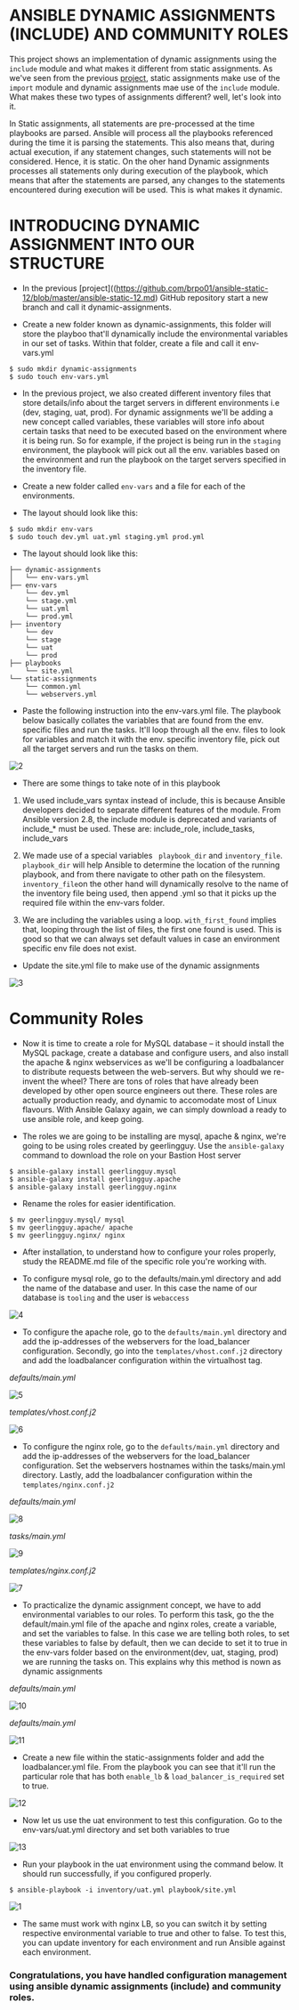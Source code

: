 # ANSIBLE DYNAMIC ASSIGNMENTS (INCLUDE) AND COMMUNITY ROLES

This project shows an implementation of dynamic assignments using the `include` module and what makes it different from static assignments. As we've seen from the previous [project](https://github.com/brpo01/ansible-static-12/blob/master/ansible-static-12.md), static assignments make use of the `import` module and dynamic assignments mae use of the `include` module. What makes these two types of assignments different? well, let's look into it.

In Static assignments, all statements are pre-processed at the time playbooks are parsed. Ansible will process all the playbooks referenced during the time it is parsing the statements. This also means that, during actual execution, if any statement changes, such statements will not be considered. Hence, it is static. On the oher hand Dynamic assignments processes all statements only during execution of the playbook, which means that after the statements are parsed, any changes to the statements encountered during execution will be used. This is what makes it dynamic.

# INTRODUCING DYNAMIC ASSIGNMENT INTO OUR STRUCTURE
- In the previous [project]((https://github.com/brpo01/ansible-static-12/blob/master/ansible-static-12.md) GitHub repository start a new branch and call it dynamic-assignments.

- Create a new folder known as dynamic-assignments, this folder will store the playboo that'll dynamically include the environmental variables in our set of tasks. Within that folder, create a file and call it env-vars.yml

```
$ sudo mkdir dynamic-assignments
$ sudo touch env-vars.yml
```
- In the previous project, we also created different inventory files that store details/info about the target servers in different environments i.e (dev, staging, uat, prod). For dynamic assignments we'll be adding a new concept called variables, these variables will store info about certain tasks that need to be executed based on the environment where it is being run. So for example, if the project is being run in the `staging` environment, the playbook will pick out all the env. variables based on the environment and run the playbook on the target servers specified in the inventory file. 

- Create a new folder called `env-vars` and a file for each of the environments.

- The layout should look like this:

```
$ sudo mkdir env-vars
$ sudo touch dev.yml uat.yml staging.yml prod.yml
```
- The layout should look like this:

```
├── dynamic-assignments
│   └── env-vars.yml
├── env-vars
    └── dev.yml
    └── stage.yml
    └── uat.yml
    └── prod.yml
├── inventory
    └── dev
    └── stage
    └── uat
    └── prod
├── playbooks
    └── site.yml
└── static-assignments
    └── common.yml
    └── webservers.yml

```

- Paste the following instruction into the env-vars.yml file. The playbook below basically collates the variables that are found from the env. specific files and run the tasks. It'll loop through all the env. files to look for variables and match it with the env. specific inventory file, pick out all the target servers and run the tasks on them.

![2](https://user-images.githubusercontent.com/47898882/130084408-86d2a080-fb91-4776-bb05-6f5874487fe4.JPG)

- There are some things to take note of in this playbook

1. We used include_vars syntax instead of include, this is because Ansible developers decided to separate different features of the module. From Ansible version 2.8, the include module is deprecated and variants of include_* must be used. These are: include_role, include_tasks, include_vars

2. We made use of a special variables ` playbook_dir` and `inventory_file`. `playbook_dir` will help Ansible to determine the location of the running playbook, and from there navigate to other path on the filesystem. `inventory_file`on the other hand will dynamically resolve to the name of the inventory file being used, then append .yml so that it picks up the required file within the env-vars folder.

3. We are including the variables using a loop. `with_first_found` implies that, looping through the list of files, the first one found is used. This is good so that we can always set default values in case an environment specific env file does not exist.

- Update the site.yml file to make use of the dynamic assignments

![3](https://user-images.githubusercontent.com/47898882/130086691-60205268-fb49-41a0-b034-68598cd049f7.JPG)


# Community Roles
- Now it is time to create a role for MySQL database – it should install the MySQL package, create a database and configure users, and also install the apache & nginx webservices as we'll be configuring a loadbalancer to distribute requests between the web-servers. But why should we re-invent the wheel? There are tons of roles that have already been developed by other open source engineers out there. These roles are actually production ready, and dynamic to accomodate most of Linux flavours. With Ansible Galaxy again, we can simply download a ready to use ansible role, and keep going.

- The roles we are going to be installing are mysql, apache & nginx, we're going to be using roles created by geerlingguy. Use the `ansible-galaxy` command to download the role on your Bastion Host server

```
$ ansible-galaxy install geerlingguy.mysql
$ ansible-galaxy install geerlingguy.apache
$ ansible-galaxy install geerlingguy.nginx
```
- Rename the roles for easier identification.

```
$ mv geerlingguy.mysql/ mysql
$ mv geerlingguy.apache/ apache
$ mv geerlingguy.nginx/ nginx
```
- After installation, to understand how to configure your roles properly, study the README.md file of the specific role you're working with.

- To configure mysql role, go to the defaults/main.yml directory and add the name of the database and user. In this case the name of our database is `tooling` and the user is `webaccess`

![4](https://user-images.githubusercontent.com/47898882/130089218-91199a54-c48d-4ec8-bf19-03ab611a3350.JPG)

- To configure the apache role, go to the `defaults/main.yml` directory and add the ip-addresses of the webservers for the load_balancer configuration. Secondly, go into the `templates/vhost.conf.j2` directory and add the loadbalancer configuration within the virtualhost tag. 

*defaults/main.yml*

![5](https://user-images.githubusercontent.com/47898882/130089646-d1218ad9-eaa0-47aa-bf9b-2a5e0fe2331f.JPG)

*templates/vhost.conf.j2*

![6](https://user-images.githubusercontent.com/47898882/130090545-cfc8ca2e-7289-44bd-9fed-8c0a6230441a.JPG)

- To configure the nginx role, go to the `defaults/main.yml` directory and add the ip-addresses of the webservers for the load_balancer configuration. Set the webservers hostnames within the tasks/main.yml directory. Lastly, add the loadbalancer configuration within the `templates/nginx.conf.j2`

*defaults/main.yml*

![8](https://user-images.githubusercontent.com/47898882/130092099-eb8cb24b-4101-4d81-a24f-a8bbfebc91cb.JPG)

*tasks/main.yml*

![9](https://user-images.githubusercontent.com/47898882/130092111-61bcb5b5-1a2e-40b1-8e79-d427443875b8.JPG)

*templates/nginx.conf.j2*

![7](https://user-images.githubusercontent.com/47898882/130092718-0e8e4dbd-95a9-4353-a785-e528416243ae.JPG)

- To practicalize the dynamic assignment concept, we have to add environmental variables to our roles. To perform this task, go the the default/main.yml file of the apache and nginx roles, create a variable, and set the variables to false. In this case we are telling both roles, to set these variables to false by default, then we can decide to set it to true in the env-vars folder based on the environment(dev, uat, staging, prod) we are running the tasks on. This explains why this method is nown as dynamic assignments

*defaults/main.yml*

![10](https://user-images.githubusercontent.com/47898882/130093789-6b29d0d3-5331-4633-a11f-cb4ab64b62e8.JPG)

*defaults/main.yml*

![11](https://user-images.githubusercontent.com/47898882/130093803-25f5485e-f09a-43fe-b733-cb2dd103c4d6.JPG)

- Create a new file within the static-assignments folder and add the loadbalancer.yml file. From the playbook you can see that it'll run the particular role that has both `enable_lb` & `load_balancer_is_required` set to true.

![12](https://user-images.githubusercontent.com/47898882/130094865-33825ea9-ad09-42d9-9035-e49c1b7635fd.JPG)

- Now let us use the uat environment to test this configuration. Go to the env-vars/uat.yml directory and set both variables to true

![13](https://user-images.githubusercontent.com/47898882/130095697-034cbc13-fa67-4a9b-b815-d9cf586d2769.JPG)

- Run your playbook in the uat environment using the command below. It should run successfully, if you configured properly.

```
$ ansible-playbook -i inventory/uat.yml playbook/site.yml
```
![1](https://user-images.githubusercontent.com/47898882/130096037-9185348e-7f67-4dde-86ea-0dad0bc3fdc2.JPG)

- The same must work with nginx LB, so you can switch it by setting respective environmental variable to true and other to false. To test this, you can update inventory for each environment and run Ansible against each environment. 

### Congratulations, you have handled configuration management using ansible dynamic assignments (include) and community roles.

